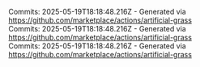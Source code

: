 Commits: 2025-05-19T18:18:48.216Z - Generated via https://github.com/marketplace/actions/artificial-grass
<br>
Commits: 2025-05-19T18:18:48.216Z - Generated via https://github.com/marketplace/actions/artificial-grass
<br>
Commits: 2025-05-19T18:18:48.216Z - Generated via https://github.com/marketplace/actions/artificial-grass
<br>
